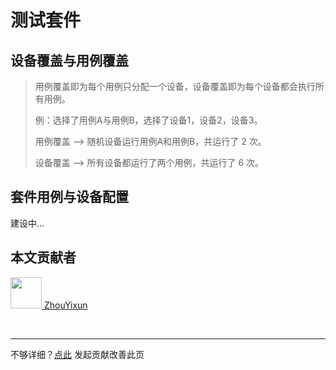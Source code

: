 # 测试套件

## 设备覆盖与用例覆盖

> 用例覆盖即为每个用例只分配一个设备，设备覆盖即为每个设备都会执行所有用例。
> 
> 例：选择了用例A与用例B，选择了设备1，设备2，设备3。
> 
> 用例覆盖 --> 随机设备运行用例A和用例B，共运行了 2 次。
> 
> 设备覆盖 --> 所有设备都运行了两个用例，共运行了 6 次。

## 套件用例与设备配置

建设中...


## 本文贡献者
<div class="cont">
<a href="https://github.com/ZhouYixun" target="_blank">
<img src="https://avatars.githubusercontent.com/u/56339314?v=4" width="50"/>
<span>ZhouYixun</span>
</a>
</div>


&nbsp;
&nbsp;
***
不够详细？[点此](https://github.com/SonicCloudOrg/sonic-offical-website/edit/main/src/markdown/doc/doc-suite.md) 发起贡献改善此页